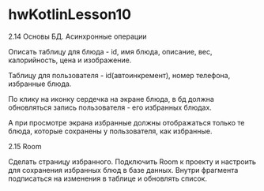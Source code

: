 # hwKotlinLesson10
2.14 Основы БД. Асинхронные операции 


Описать таблицу для блюда - id, имя блюда, описание, вес, калорийность, цена и изображение.

Таблицу для пользователя - id(автоинкремент), номер телефона, избранные блюда.

По клику на иконку сердечка на экране блюда, в бд должна обновляться запись пользователя - его избранных блюдах.

 А при просмотре экрана избранные должны отображаться только те блюда, которые сохранены у пользователя, как избранные.
 
 2.15 Room 
 
 Сделать страницу избранного. Подключить Room к проекту и настроить для сохранения избранных блюд в базе данных. Внутри фрагмента подписаться на изменения в таблице и обновлять список.
